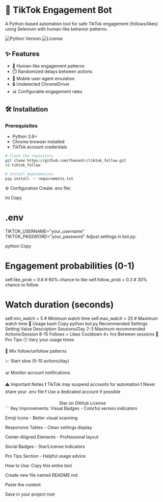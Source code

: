 # 🤖 TikTok Engagement Bot

A Python-based automation tool for safe TikTok engagement (follows/likes) using Selenium with human-like behavior patterns.

![Python Version](https://img.shields.io/badge/python-3.8%2B-blue)
![License](https://img.shields.io/badge/license-MIT-green)

## ✨ Features
- 🧠 Human-like engagement patterns
- ⏱️ Randomized delays between actions
- 📱 Mobile user-agent emulation
- 🔒 Undetected ChromeDriver
- 📊 Configurable engagement rates

## 🛠 Installation

### Prerequisites
- Python 3.8+
- Chrome browser installed
- TikTok account credentials

```bash
# Clone the repository
git clone https://github.com/theoantr/tiktok_follow.git
cd tiktok_follow

# Install dependencies
pip install -r requirements.txt
```
⚙️ Configuration
Create .env file:

ini
Copy
# .env
TIKTOK_USERNAME="your_username"
TIKTOK_PASSWORD="your_password"
Adjust settings in bot.py:

python
Copy
# Engagement probabilities (0-1)
self.like_prob = 0.6  # 60% chance to like
self.follow_prob = 0.3  # 30% chance to follow

# Watch duration (seconds)
self.min_watch = 5    # Minimum watch time
self.max_watch = 25   # Maximum watch time
🚀 Usage
bash
Copy
python bot.py
Recommended Settings
Setting	Value	Description
Sessions/Day	2-3	Maximum recommended
Actions/Session	8-15	Follows + Likes
Cooldown	4+ hrs	Between sessions
🌟 Pro Tips
🕒 Vary your usage times

🔄 Mix follow/unfollow patterns

📈 Start slow (5-10 actions/day)

📊 Monitor account notifications

⚠️ Important Notes
❗ TikTok may suspend accounts for automation
❗ Never share your .env file
❗ Use a dedicated account if possible

<div align="center">
Star on GitHub
License

</div> ```
Key Improvements:
Visual Badges - Colorful version indicators

Emoji Icons - Better visual scanning

Responsive Tables - Clean settings display

Center-Aligned Elements - Professional layout

Social Badges - Star/License indicators

Pro Tips Section - Helpful usage advice

How to Use:
Copy this entire text

Create new file named README.md

Paste the content

Save in your project root
